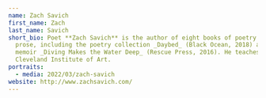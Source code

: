 ```yaml
---
name: Zach Savich
first_name: Zach
last_name: Savich
short_bio: Poet **Zach Savich** is the author of eight books of poetry and
  prose, including the poetry collection _Daybed_ (Black Ocean, 2018) and the
  memoir _Diving Makes the Water Deep_ (Rescue Press, 2016). He teaches at the
  Cleveland Institute of Art.
portraits:
  - media: 2022/03/zach-savich
website: http://www.zachsavich.com/
---
```

